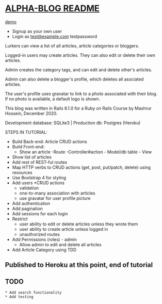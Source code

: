 # [ALPHA-BLOG README](https://laurie-blog-ruby6.herokuapp.com)
[demo](https://laurie-blog-ruby6.herokuapp.com)
- Signup as your own user
- Login as test@example.com testpassword

Lurkers can view a list of all articles, article categories or bloggers.

Logged-in users may create articles. They can also edit or delete their own articles.

Admin creates the category tags, and can edit and delete other's articles. 

Admin can also delete a blogger's profile, which deletes all asociated articles.

The user's profile uses gravatar to link to a photo associated with their blog. If no photo is available, a default logo is shown.


This blog was written in Rails 6.1.0 for a Ruby on Rails Course by Mashrur Hossein, December 2020.

Development database: SQLite3 | Production db: Postgres (Heroku)

STEPS IN TUTORIAL:

* Build Back-end: Article CRUD actions
* Build Front-end: 
	* Show an article -Route -Controller#action - Model/db table - View
* Show list of articles
* Add rest of REST-ful routes
* Map HTTP verbs to CRUD actions (get, post, put/patch, delete) using resources
* Use Bootstrap 4 for styling
* Add users
	*CRUD actions
	* validation
	* one-to-many association with articles
	* use gravatar for user profile picture
* Add authentication
* Add pagination
* Add sessions for each login
* Restrict 
	* user ability to edit or delete articles unless they wrote them
	* user ability to create article unless logged in
	* unauthorized routes
* Add Permissions (roles) - admin
	* Allow admin to edit and delete all articles
* Add Article Category using TDD
## Published to Heroku at this point, end of tutorial

## TODO
	* Add search functionality
	* Add testing
	
<!-- * System dependencies -->

<!-- * Configuration -->

<!-- * Database creation -->

<!-- * Database initialization -->

<!-- * How to run the test suite -->

<!-- * Services (job queues, cache servers, search engines, etc.) -->

<!-- * Deployment instructions -->

<!-- * ... -->
